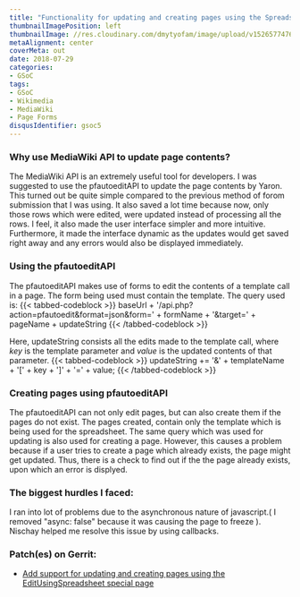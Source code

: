 ```yaml
---
title: "Functionality for updating and creating pages using the Spreadsheet interface"
thumbnailImagePosition: left
thumbnailImage: //res.cloudinary.com/dmytyofam/image/upload/v1526577476/Wikimedia_Foundation_Logo.png
metaAlignment: center
coverMeta: out
date: 2018-07-29
categories:
- GSoC
tags:
- GSoC
- Wikimedia
- MediaWiki
- Page Forms
disqusIdentifier: gsoc5
---
```


<!--more-->
### Why use MediaWiki API to update page contents?
The MediaWiki API is an extremely useful tool for developers. I was suggested to
use the pfautoeditAPI to update the page contents by Yaron. This turned out be
quite simple compared to the previous method of forom submission that I was using.
It also saved a lot time because now, only those rows which were edited, were updated
instead of processing all the rows. I feel, it also made the user interface simpler
and more intuitive. Furthermore, it made the interface dynamic as the updates would
get saved right away and any errors would also be displayed immediately.


### Using the pfautoeditAPI
The pfautoeditAPI makes use of forms to edit the contents of a template call in
a page. The form being used must contain the template.
The query used is:
{{< tabbed-codeblock >}}
    <!-- tab -->
baseUrl + '/api.php?action=pfautoedit&format=json&form=' + formName + '&target=' + pageName + updateString<!-- endtab -->
{{< /tabbed-codeblock >}}

Here, updateString consists all the edits made to the template call, where *key* is
the template parameter and *value* is the updated contents of that parameter.
{{< tabbed-codeblock >}}
    <!-- tab js-->
updateString += '&' + templateName + '[' + key + ']' + '=' + value; <!-- endtab -->
{{< /tabbed-codeblock >}}


### Creating pages using pfautoeditAPI
The pfautoeditAPI can not only edit pages, but can also create them if the pages
do not exist. The pages created, contain only the template which is being used
for the spreadsheet.
The same query which was used for updating is also used for creating a page. However,
this causes a problem because if a user tries to create a page which already exists,
the page might get updated. Thus, there is a check to find out if the the page already
exists, upon which an error is displyed.

### The biggest hurdles I faced:
I ran into lot of problems due to the asynchronous nature of javascript.( I removed
"async: false" because it was causing the page to freeze ). Nischay helped me resolve
this issue by using callbacks.

### Patch(es) on Gerrit:
+ [Add support for updating and creating pages using the EditUsingSpreadsheet special page](https://gerrit.wikimedia.org/r/#/c/mediawiki/extensions/PageForms/+/441261/)
